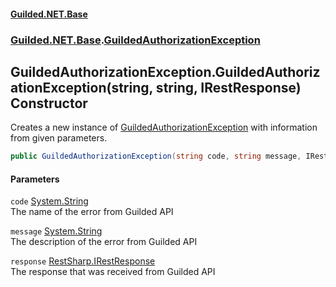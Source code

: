 
#### [Guilded.NET.Base](Guilded_NET_Base 'Guilded_NET_Base')
### [Guilded.NET.Base](Guilded_NET_Base#Guilded_NET_Base 'Guilded.NET.Base').[GuildedAuthorizationException](GuildedAuthorizationException 'Guilded.NET.Base.GuildedAuthorizationException')
## GuildedAuthorizationException.GuildedAuthorizationException(string, string, IRestResponse) Constructor
Creates a new instance of [GuildedAuthorizationException](GuildedAuthorizationException 'Guilded.NET.Base.GuildedAuthorizationException') with information from given parameters.  
```csharp
public GuildedAuthorizationException(string code, string message, IRestResponse response);
```

#### Parameters
<a name='Guilded_NET_Base_GuildedAuthorizationException_GuildedAuthorizationException(string_string_IRestResponse)_code'></a>
`code` [System.String](https://docs.microsoft.com/en-us/dotnet/api/System.String 'System.String')  
The name of the error from Guilded API
  
<a name='Guilded_NET_Base_GuildedAuthorizationException_GuildedAuthorizationException(string_string_IRestResponse)_message'></a>
`message` [System.String](https://docs.microsoft.com/en-us/dotnet/api/System.String 'System.String')  
The description of the error from Guilded API
  
<a name='Guilded_NET_Base_GuildedAuthorizationException_GuildedAuthorizationException(string_string_IRestResponse)_response'></a>
`response` [RestSharp.IRestResponse](https://docs.microsoft.com/en-us/dotnet/api/RestSharp.IRestResponse 'RestSharp.IRestResponse')  
The response that was received from Guilded API
  
